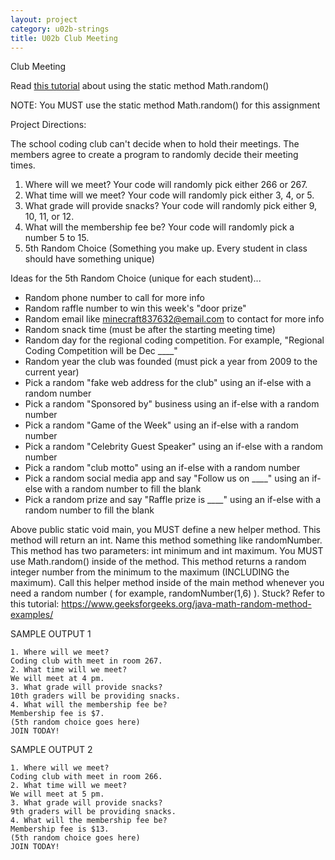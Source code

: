 ```yaml
---
layout: project
category: u02b-strings
title: U02b Club Meeting
---
```

Club Meeting


Read [this tutorial](https://www.geeksforgeeks.org/java-math-random-method-examples/) about using the static method Math.random()

NOTE: You MUST use the static method Math.random() for this assignment


Project Directions:

The school coding club can't decide when to hold their meetings. The members agree to create a program to randomly decide their meeting times.

  1.  Where will we meet? Your code will randomly pick either 266 or 267.
  1.  What time will we meet? Your code will randomly pick either 3, 4, or 5.
  1.  What grade will provide snacks? Your code will randomly pick either 9, 10, 11, or 12.
  1.  What will the membership fee be? Your code will randomly pick a number 5 to 15.
  1.  5th Random Choice (Something you make up. Every student in class should have something unique)

Ideas for the 5th Random Choice (unique for each student)...

  - Random phone number to call for more info
  - Random raffle number to win this week's "door prize"
  - Random email like minecraft837632@email.com to contact for more info
  - Random snack time (must be after the starting meeting time)
  - Random day for the regional coding competition. For example, "Regional Coding Competition will be Dec ____"
  - Random year the club was founded (must pick a year from 2009 to the current year)
  - Pick a random "fake web address for the club" using an if-else with a random number
  - Pick a random "Sponsored by" business using an if-else with a random number
  - Pick a random "Game of the Week" using an if-else with a random number
  - Pick a random "Celebrity Guest Speaker" using an if-else with a random number
  - Pick a random "club motto" using an if-else with a random number
  - Pick a random social media app and say "Follow us on ____" using an if-else with a random number to fill the blank
  - Pick a random prize and say "Raffle prize is ____" using an if-else with a random number to fill the blank

Above public static void main, you MUST define a new helper method. This method will return an int. Name this method something like randomNumber. This method has two parameters: int minimum and int maximum. You MUST use Math.random() inside of the method. This method returns a random integer number from the minimum to the maximum (INCLUDING the maximum). Call this helper method inside of the main method whenever you need a random number ( for example, randomNumber(1,6) ). Stuck? Refer to this tutorial: https://www.geeksforgeeks.org/java-math-random-method-examples/



SAMPLE OUTPUT 1
```
1. Where will we meet?
Coding club with meet in room 267.
2. What time will we meet?
We will meet at 4 pm.
3. What grade will provide snacks?
10th graders will be providing snacks.
4. What will the membership fee be?
Membership fee is $7.
(5th random choice goes here)
JOIN TODAY!
```

SAMPLE OUTPUT 2
```
1. Where will we meet?
Coding club with meet in room 266.
2. What time will we meet?
We will meet at 5 pm.
3. What grade will provide snacks?
9th graders will be providing snacks.
4. What will the membership fee be?
Membership fee is $13.
(5th random choice goes here)
JOIN TODAY!
```

